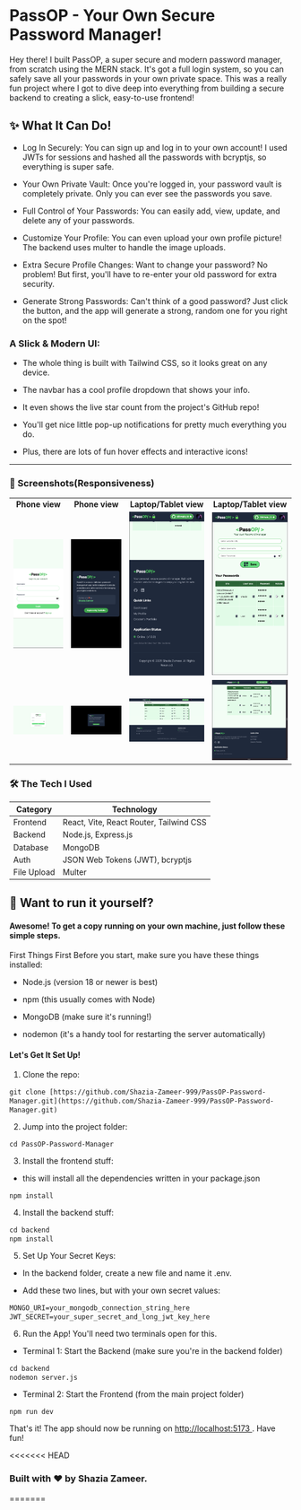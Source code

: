 # PassOP - Your Own Secure Password Manager!

Hey there! I built PassOP, a super secure and modern password manager, from scratch using the MERN stack. It's got a full login system, so you can safely save all your passwords in your own private space. This was a really fun project where I got to dive deep into everything from building a secure backend to creating a slick, easy-to-use frontend!

## ✨ What It Can Do!

- Log In Securely: You can sign up and log in to your own account! I used JWTs for sessions and hashed all the passwords with bcryptjs, so everything is super safe.

- Your Own Private Vault: Once you're logged in, your password vault is completely private. Only you can ever see the passwords you save.

- Full Control of Your Passwords: You can easily add, view, update, and delete any of your passwords.

- Customize Your Profile: You can even upload your own profile picture! The backend uses multer to handle the image uploads.

- Extra Secure Profile Changes: Want to change your password? No problem! But first, you'll have to re-enter your old password for extra security.

- Generate Strong Passwords: Can't think of a good password? Just click the button, and the app will generate a strong, random one for you right on the spot!

### A Slick & Modern UI:

- The whole thing is built with Tailwind CSS, so it looks great on any device.

- The navbar has a cool profile dropdown that shows your info.

- It even shows the live star count from the project's GitHub repo!

- You'll get nice little pop-up notifications for pretty much everything you do.

- Plus, there are lots of fun hover effects and interactive icons!

---

### 📸 Screenshots(Responsiveness)

<table>
<tr>
<td align="center"><strong>Phone view</strong></td>
<td align="center"><strong>Phone view</strong></td>
<td align="center"><strong>Laptop/Tablet view</strong></td>
<td align="center"><strong>Laptop/Tablet view</strong></td>
</tr>
<tr>
<td><img src="./screenshots/phone_login.png" alt="Login Page Screenshot" width="400"/></td>
<td><img src="./screenshots/phone_about.png" alt="Profile Page Screenshot" width="400"/></td>
<td><img src="./screenshots/phone_footer.png" alt="Profile Page Screenshot" width="400"/></td>
<td><img src="./screenshots/phone_main.png" alt="Profile Page Screenshot" width="400"/></td>
</tr>
<tr>
<td><img src="./screenshots/tablet_login.png" alt="Login Page Screenshot" width="400"/></td>
<td><img src="./screenshots/tablet_about.png" alt="Profile Page Screenshot" width="400"/></td>
<td><img src="./screenshots/tablet_footer.png" alt="Profile Page Screenshot" width="400"/></td>
<td><img src="./screenshots/tablet_main.png" alt="Profile Page Screenshot" width="400"/></td>
</tr>
</table>

### 🛠️ The Tech I Used

| Category    | Technology                              |
| ----------- | --------------------------------------- |
| Frontend    | React, Vite, React Router, Tailwind CSS |
| Backend     | Node.js, Express.js                     |
| Database    | MongoDB                                 |
| Auth        | JSON Web Tokens (JWT), bcryptjs         |
| File Upload | Multer                                  |

## 🚀 Want to run it yourself?

#### Awesome! To get a copy running on your own machine, just follow these simple steps.

First Things First
Before you start, make sure you have these things installed:

- Node.js (version 18 or newer is best)

- npm (this usually comes with Node)

- MongoDB (make sure it's running!)

- nodemon (it's a handy tool for restarting the server automatically)

#### Let's Get It Set Up!

1. Clone the repo:

```
git clone [https://github.com/Shazia-Zameer-999/PassOP-Password-Manager.git](https://github.com/Shazia-Zameer-999/PassOP-Password-Manager.git)

```

2. Jump into the project folder:

```
cd PassOP-Password-Manager
```

3. Install the frontend stuff:

- this will install all the dependencies written in your package.json

```
npm install
```

4. Install the backend stuff:

```
cd backend
npm install
```

5. Set Up Your Secret Keys:

- In the backend folder, create a new file and name it .env.

- Add these two lines, but with your own secret values:

```
MONGO_URI=your_mongodb_connection_string_here
JWT_SECRET=your_super_secret_and_long_jwt_key_here
```

6. Run the App!
   You'll need two terminals open for this.

- Terminal 1: Start the Backend (make sure you're in the backend folder)

```
cd backend
nodemon server.js

```

- Terminal 2: Start the Frontend (from the main project folder)

```
npm run dev
```

That's it! The app should now be running on <u> http://localhost:5173 </u>. Have fun!

<<<<<<< HEAD

### Built with ❤️ by Shazia Zameer.

=======

